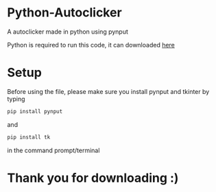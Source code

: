 # Python-Autoclicker
A autoclicker made in python using pynput 

Python is required to run this code, it can downloaded [here](https://www.python.org/downloads)

# Setup
Before using the file, please make sure you install pynput and tkinter by typing 
```sh
pip install pynput
``` 
and
```sh
pip install tk
``` 
in the command prompt/terminal

# Thank you for downloading :)
